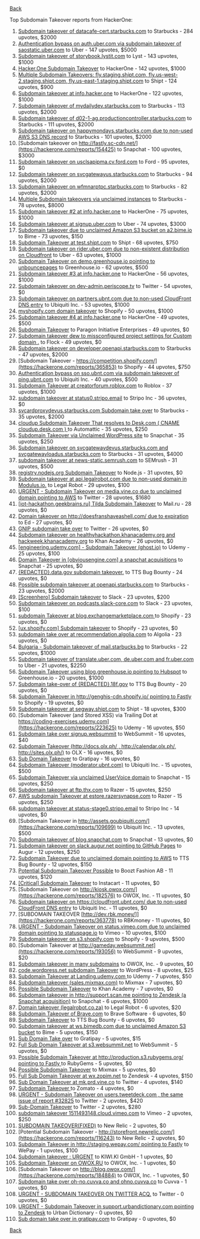 [Back](../README.md)

Top Subdomain Takeover reports from HackerOne:

1. [Subdomain takeover of datacafe-cert.starbucks.com](https://hackerone.com/reports/665398) to Starbucks - 284 upvotes, $2000
2. [Authentication bypass on auth.uber.com via subdomain takeover of saostatic.uber.com](https://hackerone.com/reports/219205) to Uber - 147 upvotes, $5000
3. [Subdomain takeover of storybook.lystit.com](https://hackerone.com/reports/779442) to Lyst - 143 upvotes, $1000
4. [Hacker.One Subdomain Takeover](https://hackerone.com/reports/159156) to HackerOne - 142 upvotes, $1000
5. [Multiple Subdomain Takeovers: fly.staging.shipt.com, fly.us-west-2.staging.shipt.com, fly.us-east-1.staging.shipt.com](https://hackerone.com/reports/576857) to Shipt - 124 upvotes, $900
6. [Subdomain takeover at info.hacker.one](https://hackerone.com/reports/202767) to HackerOne - 122 upvotes, $1000
7. [Subdomain takeover of mydailydev.starbucks.com](https://hackerone.com/reports/570651) to Starbucks - 113 upvotes, $2000
8. [Subdomain takeover of d02-1-ag.productioncontroller.starbucks.com](https://hackerone.com/reports/661751) to Starbucks - 111 upvotes, $2000
9. [Subdomain takeover on happymondays.starbucks.com due to non-used AWS S3 DNS record](https://hackerone.com/reports/186766) to Starbucks - 101 upvotes, $2000
10. [Subdomain takeover on http://fastly.sc-cdn.net/](https://hackerone.com/reports/154425) to Snapchat - 100 upvotes, $3000
11. [Subdomain takeover on usclsapipma.cv.ford.com](https://hackerone.com/reports/484420) to Ford - 95 upvotes, $0
12. [Subdomain takeover on svcgatewayus.starbucks.com](https://hackerone.com/reports/325336) to Starbucks - 94 upvotes, $2000
13. [Subdomain takeover on wfmnarptpc.starbucks.com](https://hackerone.com/reports/388622) to Starbucks - 82 upvotes, $2000
14. [Multiple Subdomain takeovers via unclaimed instances](https://hackerone.com/reports/276269) to Starbucks - 78 upvotes, $8000
15. [Subdomain takeover #2  at info.hacker.one](https://hackerone.com/reports/209004) to HackerOne - 75 upvotes, $1000
16. [Subdomain takeover at signup.uber.com](https://hackerone.com/reports/197489) to Uber - 74 upvotes, $3000
17. [Subdomain takeover due to unclaimed Amazon S3 bucket on a2.bime.io](https://hackerone.com/reports/121461) to Bime - 73 upvotes, $150
18. [Subdomain Takeover at test.shipt.com](https://hackerone.com/reports/387760) to Shipt - 68 upvotes, $750
19. [Subdomain takeover on rider.uber.com due to non-existent distribution on Cloudfront](https://hackerone.com/reports/175070) to Uber - 63 upvotes, $1000
20. [Subdomain Takeover on demo.greenhouse.io pointing to unbouncepages](https://hackerone.com/reports/407355) to Greenhouse.io - 62 upvotes, $500
21. [Subdomain takeover #3 at info.hacker.one](https://hackerone.com/reports/217358) to HackerOne - 56 upvotes, $1000
22. [Subdomain takeover on dev-admin.periscope.tv](https://hackerone.com/reports/531890) to Twitter - 54 upvotes, $0
23. [Subdomain takeover on partners.ubnt.com due to non-used CloudFront DNS entry](https://hackerone.com/reports/145224) to Ubiquiti Inc. - 53 upvotes, $1000
24. [myshopify.com domain takeover](https://hackerone.com/reports/320355) to Shopify - 50 upvotes, $1000
25. [Subdomain takeover #4 at info.hacker.one](https://hackerone.com/reports/220002) to HackerOne - 49 upvotes, $500
26. [Subdomain Takeover](https://hackerone.com/reports/180393) to Paragon Initiative Enterprises - 49 upvotes, $0
27. [Subdomain takeover dew to missconfigured project settings for Custom domain .](https://hackerone.com/reports/428651) to Flock - 49 upvotes, $0
28. [Subdomain takeover on developer.openapi.starbucks.com](https://hackerone.com/reports/275714) to Starbucks - 47 upvotes, $2000
29. [Subdomain Takeover - https://competition.shopify.com/](https://hackerone.com/reports/365853) to Shopify - 44 upvotes, $750
30. [Authentication bypass on sso.ubnt.com via subdomain takeover of ping.ubnt.com](https://hackerone.com/reports/172137) to Ubiquiti Inc. - 40 upvotes, $500
31. [Subdomain Takeover at creatorforum.roblox.com](https://hackerone.com/reports/264494) to Roblox - 37 upvotes, $1000
32. [subdomain takeover at status0.stripo.email](https://hackerone.com/reports/737695) to Stripo Inc - 36 upvotes, $0
33. [svcardproxydevus.starbucks.com Subdomain take over](https://hackerone.com/reports/380158) to Starbucks - 35 upvotes, $2000
34. [cloudup Subdomain Takeover That resolves to Desk.com ( CNAME cloudup.desk.com ) ](https://hackerone.com/reports/201796) to Automattic - 35 upvotes, $250
35. [Subdomain Takeover via Unclaimed WordPress site](https://hackerone.com/reports/274336) to Snapchat - 35 upvotes, $250
36. [Subdomain takeover on svcgatewaydevus.starbucks.com and svcgatewayloadus.starbucks.com](https://hackerone.com/reports/383564) to Starbucks - 31 upvotes, $4000
37. [subdomain takeover at news-static.semrush.com](https://hackerone.com/reports/294201) to SEMrush - 31 upvotes, $500
38. [registry.nodejs.org Subdomain Takeover](https://hackerone.com/reports/340580) to Node.js - 31 upvotes, $0
39. [Subdomain takeover at api.legalrobot.com due to non-used domain in Modulus.io.](https://hackerone.com/reports/148770) to Legal Robot - 29 upvotes, $100
40. [URGENT - Subdomain Takeover on media.vine.co due to unclaimed domain pointing to AWS](https://hackerone.com/reports/32825) to Twitter - 28 upvotes, $1680
41. [[iot-hackathon.geekbrains.ru] Tilda Subdomain Takeover](https://hackerone.com/reports/720992) to Mail.ru - 28 upvotes, $0
42. [Domain takeover on http://doesfranshaveashell.com/ due to expiration](https://hackerone.com/reports/692068) to Ed - 27 upvotes, $0
43. [GNIP subdomain take over](https://hackerone.com/reports/189548) to Twitter - 26 upvotes, $0
44. [Subdomain takeover on healthyhackathon.khanacademy.org and hackweek.khanacademy.org](https://hackerone.com/reports/474798) to Khan Academy - 26 upvotes, $0
45. [[engineering.udemy.com] - Subdomain Takeover (ghost.io)](https://hackerone.com/reports/368119) to Udemy - 25 upvotes, $100
46. [Domain Takeover in [obviousengine.com] a snapchat acquisitions](https://hackerone.com/reports/392785) to Snapchat - 25 upvotes, $0
47. [{REDACTED}.data.gov subdomain takeover.](https://hackerone.com/reports/263902) to TTS Bug Bounty - 24 upvotes, $0
48. [Possible subdomain takeover at openapi.starbucks.com](https://hackerone.com/reports/241503) to Starbucks - 23 upvotes, $2000
49. [[Screenhero] Subdomain takeover](https://hackerone.com/reports/142096) to Slack - 23 upvotes, $200
50. [Subdomain takeover on podcasts.slack-core.com](https://hackerone.com/reports/195350) to Slack - 23 upvotes, $100
51. [subdomain Takeover at blog.exchangemarketplace.com ](https://hackerone.com/reports/416474) to Shopify - 23 upvotes, $0
52. [[ux.shopify.com] Subdomain takeover](https://hackerone.com/reports/221631) to Shopify - 23 upvotes, $0
53. [subdomain take over at recommendation.algolia.com](https://hackerone.com/reports/673273) to Algolia - 23 upvotes, $0
54. [Bulgaria - Subdomain takeover of mail.starbucks.bg](https://hackerone.com/reports/736863) to Starbucks - 22 upvotes, $1000
55. [Subdomain takeover of translate.uber.com, de.uber.com and fr.uber.com](https://hackerone.com/reports/149679) to Uber - 21 upvotes, $2250
56. [Subdomain Takeover using blog.greenhouse.io pointing to Hubspot](https://hackerone.com/reports/38007) to Greenhouse.io - 20 upvotes, $1000
57. [Subdomain take-over of {REDACTED}.18f.gov](https://hackerone.com/reports/263542) to TTS Bug Bounty - 20 upvotes, $0
58. [Subdomain Takeover in http://genghis-cdn.shopify.io/ pointing to Fastly ](https://hackerone.com/reports/165309) to Shopify - 19 upvotes, $0
59. [Subdomain takeover at segway.shipt.com](https://hackerone.com/reports/389783) to Shipt - 18 upvotes, $300
60. [Subdomain Takeover (and Stored XSS) via Trailing Dot at https://coding-exercises.udemy.com](https://hackerone.com/reports/223625) to Udemy - 16 upvotes, $50
61. [Subdomain take over signup.websummit](https://hackerone.com/reports/172698) to WebSummit - 16 upvotes, $40
62. [Subdomain Takeover (http://docs.olx.ph/ , http://calendar.olx.ph/, http://sites.olx.ph/)](https://hackerone.com/reports/206516) to OLX - 16 upvotes, $0
63. [Sub Domain Takeover](https://hackerone.com/reports/221133) to Gratipay - 16 upvotes, $0
64. [Subdomain Takeover (moderator.ubnt.com)](https://hackerone.com/reports/181665) to Ubiquiti Inc. - 15 upvotes, $500
65. [Subdomain Takeover via unclaimed UserVoice domain](https://hackerone.com/reports/269109) to Snapchat - 15 upvotes, $250
66. [Subdomain takeover at ftp.thx.com](https://hackerone.com/reports/703591) to Razer - 15 upvotes, $250
67. [AWS subdomain Takeover at estore.razersynapse.com](https://hackerone.com/reports/785179) to Razer - 15 upvotes, $250
68. [subdomain takeover at status-stage0.stripo.email](https://hackerone.com/reports/781614) to Stripo Inc - 14 upvotes, $0
69. [Subdomain Takeover in http://assets.goubiquiti.com/](https://hackerone.com/reports/109699) to Ubiquiti Inc. - 13 upvotes, $500
70. [Subdomain takeover of blog.snapchat.com](https://hackerone.com/reports/171942) to Snapchat - 13 upvotes, $0
71. [Subdomain takeover on slack.augur.net pointing to GitHub Pages](https://hackerone.com/reports/382995) to Augur - 12 upvotes, $250
72. [Subdomain Takeover due to unclaimed domain pointing to AWS](https://hackerone.com/reports/317005) to TTS Bug Bounty - 12 upvotes, $150
73. [Potential Subdomain Takeover Possible](https://hackerone.com/reports/166826) to Boozt Fashion AB - 11 upvotes, $120
74. [[Critical] Subdomain Takeover](https://hackerone.com/reports/163790) to Instacart - 11 upvotes, $0
75. [Subdomain Takeover on http://kiosk.owox.com/](https://hackerone.com/reports/182576) to OWOX, Inc. - 11 upvotes, $0
76. [Subdomain takeover on https://cloudfront.ubnt.com/ due to non-used CloudFront DNS entry](https://hackerone.com/reports/210188) to Ubiquiti Inc. - 11 upvotes, $0
77. [SUBDOMAIN TAKEOVER [http://dev.rbk.money/]](https://hackerone.com/reports/363778) to RBKmoney - 11 upvotes, $0
78. [URGENT - Subdomain Takeover on status.vimeo.com due to unclaimed domain pointing to statuspage.io](https://hackerone.com/reports/49663) to Vimeo - 10 upvotes, $100
79. [Subdomain takeover on s3.shopify.com](https://hackerone.com/reports/207576) to Shopify - 9 upvotes, $500
80. [Subdomain Takeover at http://gameday.websummit.net](https://hackerone.com/reports/193056) to WebSummit - 9 upvotes, $20
81. [Subdomain takeover in many subdomains](https://hackerone.com/reports/205949) to OWOX, Inc. - 9 upvotes, $0
82. [code.wordpress.net subdomain Takeover](https://hackerone.com/reports/295330) to WordPress - 8 upvotes, $25
83. [Subdomain Takeover at Landing.udemy.com ](https://hackerone.com/reports/208719) to Udemy - 7 upvotes, $50
84. [Subdomain takeover (sales.mixmax.com)](https://hackerone.com/reports/233408) to Mixmax - 7 upvotes, $0
85. [Possible Subdomain Takeover](https://hackerone.com/reports/399165) to Khan Academy - 7 upvotes, $0
86. [Subdomain takeover in http://support.scan.me pointing to Zendesk (a Snapchat acquisition)](https://hackerone.com/reports/114134) to Snapchat - 6 upvotes, $1000
87. [Domain takeover (legalrobot.co.za)](https://hackerone.com/reports/230525) to Legal Robot - 6 upvotes, $20
88. [Subdomain Takeover of Brave.com](https://hackerone.com/reports/175397) to Brave Software - 6 upvotes, $0
89. [Subdomain Takeover](https://hackerone.com/reports/289051) to TTS Bug Bounty - 6 upvotes, $0
90. [Subdomain takeover at ws.bimedb.com due to unclaimed Amazon S3 bucket](https://hackerone.com/reports/161428) to Bime - 5 upvotes, $150
91. [Sub Domain Take over](https://hackerone.com/reports/111078) to Gratipay - 5 upvotes, $15
92. [Full Sub Domain Takeover at s3.websummit.net](https://hackerone.com/reports/173412) to WebSummit - 5 upvotes, $0
93. [Possible Subdomain Takeover at http://production.s3.rubygems.org/ pointing to Fastly ](https://hackerone.com/reports/178409) to RubyGems - 5 upvotes, $0
94. [Possible Subdomain Takeover](https://hackerone.com/reports/233402) to Mixmax - 5 upvotes, $0
95. [Full Sub Domain Takeover at wx.zopim.net](https://hackerone.com/reports/174395) to Zendesk - 4 upvotes, $150
96. [Sub Domain Takeover at mk.prd.vine.co](https://hackerone.com/reports/191323) to Twitter - 4 upvotes, $140
97. [Subdomain Takeover ](https://hackerone.com/reports/113869) to Zomato - 4 upvotes, $0
98. [URGENT - Subdomain Takeover on users.tweetdeck.com , the same issue  of report #32825](https://hackerone.com/reports/42236) to Twitter - 2 upvotes, $420
99. [Sub-Domain Takeover](https://hackerone.com/reports/119220) to Twitter - 2 upvotes, $280
100. [subdomain takeover 1511493148.cloud.vimeo.com](https://hackerone.com/reports/46954) to Vimeo - 2 upvotes, $250
101. [SUBDOMAIN TAKEOVER(FIXED)](https://hackerone.com/reports/115628) to New Relic - 2 upvotes, $0
102. [Potential Subdomain Takeover - http://storefront.newrelic.com/](https://hackerone.com/reports/116243) to New Relic - 2 upvotes, $0
103. [Subdomain Takeover in http://staging.wepay.com/ pointing to Fastly](https://hackerone.com/reports/93106) to WePay - 1 upvotes, $100
104. [Subdomain takeover : URGENT](https://hackerone.com/reports/118514) to KIWI.KI GmbH - 1 upvotes, $0
105. [Subdomain Takeover on OWOX.RU](https://hackerone.com/reports/186393) to OWOX, Inc. - 1 upvotes, $0
106. [Subdomain Takeover on  http://blog.owox.com/](https://hackerone.com/reports/184884) to OWOX, Inc. - 1 upvotes, $0
107. [Subdomain take over oh-no.cuvva.co and ohno.cuvva.co](https://hackerone.com/reports/232185) to Cuvva - 1 upvotes, $0
108. [URGENT - SUBDOMAIN TAKEOVER ON TWITTER ACQ.](https://hackerone.com/reports/44578) to Twitter - 0 upvotes, $0
109. [URGENT - Subdomain Takeover in support.urbandictionary.com pointing to Zendesk](https://hackerone.com/reports/103432) to Urban Dictionary - 0 upvotes, $0
110. [Sub domain take over in gratipay.com](https://hackerone.com/reports/257331) to Gratipay - 0 upvotes, $0


[Back](../README.md)